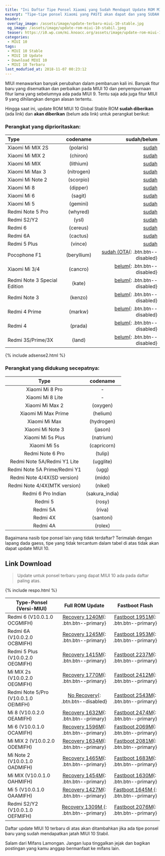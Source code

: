 ```yaml
---
title: "Ini Daftar Tipe Ponsel Xiaomi yang Sudah Mendapat Update ROM MIUI 10 Stabil"
excerpt: "Tipe-tipe ponsel Xiaomi yang PASTI akan dapat dan yang SUDAH mendapat Official MIUI 10 ROM Global Stable beserta link unduhnya"
header:
 overlay_image: /assets/image/update-terbaru-miui-10-stable.jpg
 og_image: /assets/image/update-rom-miui-10-stabil.jpeg
 teaser: https://i0.wp.com/mi.knoacc.org/assets/image/update-rom-miui-10-stabil.jpeg?resize,340,260
categories:
 - MIUI 10
tags:
 - MIUI 10 Stable
 - MIUI 10 Update
 - Download MIUI 10
 - MIUI 10 Terbaru
last_modufied_at: 2018-11-07 00:23:12
---
```

MIUI menawarkan banyak perubahan dalam pembaruan kali ini. Banyak fitur baru yang disematkan dan perbaikan pada MIUI 10 dan penyempurnaan fitur lama yang sebelumnya ada pada MIUI 9. Tentu saja ada juga fitur MIUI 9 yang dihilangkan dengan alasan tertentu.

Hingga saat ini, update ROM MIUI 10 Global Stable ROM **sudah diberikan** (ada link) dan **akan diberikan** (belum ada link) untuk perangkat berikut:

### Perangkat yang diprioritaskan:

| Type | codename | sudah/belum |
|:---|:---:|---:|
| Xiaomi Mi MIX 2S | (polaris) | [sudah](#link-download) |
| Xiaomi Mi MIX 2 | (chiron) | [sudah](#link-download) |
| Xiaomi Mi MIX | (lithium) | [sudah](#link-download) |
| Xiaomi Mi Max 3 | (nitrogen) | [sudah](#link-download) |
| Xiaomi Mi Note 2 | (scorpio) | [sudah](#link-download) |
| Xiaomi Mi 8 | (dipper) | [sudah](#link-download) |
| Xiaomi Mi 6 | (sagit) | [sudah](#link-download) |
| Xiaomi Mi 5 | (gemini) | [sudah](#link-download) |
| Redmi Note 5 Pro | (whyred) | [sudah](#link-download) |
| Redmi S2/Y2 | (ysl) | [sudah](#link-download) |
| Redmi 6 | (cereus) | [sudah](#link-download) |
| Redmi 6A | (cactus) | [sudah](#link-download) |
| Redmi 5 Plus | (vince) | [sudah](#link-download) |
| Pocophone F1 | (beryllium) | [sudah (OTA](){: .btn.btn--disabled} |
| Xiaomi Mi 3/4 | (cancro) | [belum](){: .btn.btn--disabled} |
| Redmi Note 3 Special Edition | (kate) | [belum](){: .btn.btn--disabled} |
| Redmi Note 3 | (kenzo) | [belum](){: .btn.btn--disabled} |
| Redmi 4 Prime | (markw) | [belum](){: .btn.btn--disabled} |
| Redmi 4 | (prada) | [belum](){: .btn.btn--disabled} |
| Redmi 3S/Prime/3X | (land) | [belum](){: .btn.btn--disabled} |

{% include adsense2.html %}

### Perangkat yang didukung secepatnya:

| Type | codename |
|:-----:|:-----:|
| Xiaomi Mi 8 Pro | - |
| Xiaomi Mi 8 Lite | - |
| Xiaomi Mi Max 2 | (oxygen) |
| Xiaomi Mi Max Prime | (helium) |
| Xiaomi Mi Max | (hydrogen) |
| Xiaomi Mi Note 3 | (jason) |
| Xiaomi Mi 5s Plus | (natrium) |
| Xiaomi Mi 5s | (capricorn) |
| Redmi Note 6 Pro | (tulip) |
| Redmi Note 5A/Redmi Y1 Lite | (ugglite) |
| Redmi Note 5A Prime/Redmi Y1 | (ugg) |
| Redmi Note 4/4X(SD version) | (mido) |
| Redmi Note 4/4X(MTK version) | (nikel) |
| Redmi 6 Pro Indian | (sakura_india) |
| Redmi 5 | (rosy) |
| Redmi 5A | (riva) |
| Redmi 4X | (santoni) |
| Redmi 4A | (rolex) |

Bagaimana nasib tipe ponsel lain yang tidak terdaftar? Terimalah dengan lapang dada gaess, tipe yang tidak tercantum dalam tabel di atas tidak akan dapat update MIUI 10.

## Link Download

> Update untuk ponsel terbaru yang dapat MIUI 10 ada pada daftar paling atas.

{% include respo.html %}

| Type-Ponsel (Versi-MIUI) | Full ROM Update | Fastboot Flash |
|------|:------:|:------:|
| Redmi 6 (V10.0.1.0 OCGMIFH) | [Recovery 1240M](http://bigota.d.miui.com/V10.0.1.0.OCGMIFH/miui_HM6Global_V10.0.1.0.OCGMIFH_fd06fbb541_8.1.zip){: .btn.btn--primary} | [Fastboot 1951M](http://bigota.d.miui.com/V10.0.1.0.OCGMIFH/cereus_global_images_V10.0.1.0.OCGMIFH_20180919.0000.00_8.1_global_794ccbbe18.tgz){: .btn.btn--primary} |
| Redmi 6A (V10.0.2.0 OCBMIFH) | [Recovery 1245M](zip){: .btn.btn--primary} | [Fastboot 1953M](http://bigota.d.miui.com/V10.0.2.0.OCBMIFH/miui_HM6AGlobal_V10.0.2.0.OCBMIFH_f3505ab8ee_8.1.zip){: .btn.btn--primary} |
| Redmi 5 Plus (V10.0.2.0 OEGMIFH) | [Recovery 1415M](http://bigota.d.miui.com/V10.0.2.0.OEGMIFH/miui_HM5PlusGlobal_V10.0.2.0.OEGMIFH_dc9f1b974c_8.1.zip){: .btn.btn--primary} | [Fastboot 2237M](http://bigota.d.miui.com/V10.0.2.0.OEGMIFH/vince_global_images_V10.0.2.0.OEGMIFH_20180914.0000.00_8.1_global_018f1e352d.tgz){: .btn.btn--primary} |
| Mi MIX 2s (V10.0.2.0 OEGMIFH) | [Recovery 1770M](http://bigota.d.miui.com/V10.0.2.0.ODGMIFH/miui_MIMIX2SGlobal_V10.0.2.0.ODGMIFH_ddc8dcd78e_8.0.zip){: .btn.btn--primary} | [Fastboot 2412M](http://bigota.d.miui.com/V10.0.2.0.OEGMIFH/vince_global_images_V10.0.2.0.OEGMIFH_20180914.0000.00_8.1_global_018f1e352d.tgz){: .btn.btn--primary} |
| Redmi Note 5/Pro (V10.0.1.0 OEIMIFH) | [No Recovery](#){: .btn.btn--disabled} | [Fastboot 2543M](http://bigota.d.miui.com/V10.0.1.0.OEIMIFH/whyred_global_images_V10.0.1.0.OEIMIFH_20180910.0000.00_8.1_global_ef9a6f693b.tgz){: .btn.btn--primary} |
| Mi 8 (V10.0.2.0 OEAMIFH) | [Recovery 1632M](http://bigota.d.miui.com/V10.0.2.0.OEAMIFH/miui_MI8Global_V10.0.2.0.OEAMIFH_f1b5f34c66_8.1.zip){: .btn.btn--primary} | [Fastboot 2474M](http://bigota.d.miui.com/V10.0.2.0.OEAMIFH/dipper_global_images_V10.0.2.0.OEAMIFH_20180912.0000.00_8.1_global_7d6e5e4b45.tgz){: .btn.btn--primary} |
| Mi 6 (V10.0.1.0 OCAMIFH) | [Recovery 1596M](http://bigota.d.miui.com/V10.0.1.0.OCAMIFH/miui_MI6Global_V10.0.1.0.OCAMIFH_1f4296c44e_8.0.zip){: .btn.btn--primary} | [Fastboot 2069M](http://bigota.d.miui.com/V10.0.1.0.OCAMIFH/sagit_global_images_V10.0.1.0.OCAMIFH_20180905.0000.00_8.0_global_7ce4be65b4.tgz){: .btn.btn--primary} |
| Mi MIX 2 (V10.0.2.0 ODEMIFH) | [Recovery 1634M](http://bigota.d.miui.com/V10.0.2.0.ODEMIFH/miui_MIMIX2Global_V10.0.2.0.ODEMIFH_4766e733e7_8.0.zip){: .btn.btn--primary} | [Fastboot 2081M](http://bigota.d.miui.com/V10.0.2.0.ODEMIFH/chiron_global_images_V10.0.2.0.ODEMIFH_20180906.0000.00_8.0_global_bcc80dae29.tgz){: .btn.btn--primary} |
| Mi Note 2 (V10.0.1.0 OADMIFH) | [Recovery 1465M](http://bigota.d.miui.com/V10.0.1.0.OADMIFH/miui_MINote2Global_V10.0.1.0.OADMIFH_436a66f6b3_8.0.zip){: .btn.btn--primary} | [Fastboot 1683M](http://bigota.d.miui.com/V10.0.1.0.OADMIFH/scorpio_global_images_V10.0.1.0.OADMIFH_20180831.0000.00_8.0_global_cb0bc7a6a5.tgz){: .btn.btn--primary} |
| Mi MIX (V10.0.1.0 OAHMIFH) | [Recovery 1454M](http://bigota.d.miui.com/V10.0.1.0.OAHMIFH/miui_MIMIXGlobal_V10.0.1.0.OAHMIFH_9bf07533e3_8.0.zip){: .btn.btn--primary} | [Fastboot 1630M](http://bigota.d.miui.com/V10.0.1.0.OAHMIFH/lithium_global_images_V10.0.1.0.OAHMIFH_20180831.0000.00_8.0_global_6af721a86e.tgz){: .btn.btn--primary} |
| Mi 5 (V10.0.1.0 OAAMIFH) | [Recovery 1427M](http://bigota.d.miui.com/V10.0.1.0.OAAMIFH/miui_MI5Global_V10.0.1.0.OAAMIFH_5d78eeb0ae_8.0.zip){: .btn.btn--primary} | [Fastboot 1645M ](http://bigota.d.miui.com/V10.0.1.0.OAAMIFH/gemini_global_images_V10.0.1.0.OAAMIFH_20180831.0000.00_8.0_global_4288bc1f30.tgz){: .btn.btn--primary} |
| Redmi S2/Y2 (V10.0.1.0 OEFMIFH) | [Recovery 1309M ](http://bigota.d.miui.com/V10.0.1.0.OEFMIFH/miui_HMS2Global_V10.0.1.0.OEFMIFH_34f6fa6afb_8.1.zip){: .btn.btn--primary} | [Fastboot 2076M](http://bigota.d.miui.com/V10.0.1.0.OEFMIFH/ysl_global_images_V10.0.1.0.OEFMIFH_20180829.0000.00_8.1_global_fb185a4220.tgz){: .btn.btn--primary} |

Daftar update MIUI 10 terbaru di atas akan ditambahkan jika ada tipe ponsel baru yang sudah mendapatkan jatah MIUI 10 Stabil.

Salam dari Mifans Lamongan. Jangan lupa tinggalkan jejak dan bagikan postingan yang kamu anggap bermanfaat ke mifans lain.
